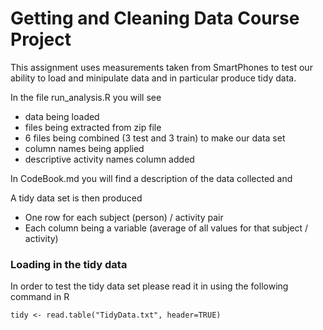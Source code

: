 Getting and Cleaning Data Course Project
===========

This assignment uses measurements taken from SmartPhones to test our ability to load and minipulate data and in particular produce tidy data.

In the file run_analysis.R you will see
* data being loaded
* files being extracted from zip file
* 6 files being combined (3 test and 3 train) to make our data set
* column names being applied
* descriptive activity names column added

In CodeBook.md you will find a description of the data collected and 

A tidy data set is then produced
* One row for each subject (person) / activity pair
* Each column being a variable (average of all values for that subject / activity)

### Loading in the tidy data
In order to test the tidy data set please read it in using the following command in R
```{r}
tidy <- read.table("TidyData.txt", header=TRUE)
```